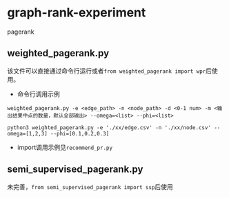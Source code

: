 # graph-rank-experiment

pagerank

## weighted_pagerank.py

该文件可以直接通过命令行运行或者`from weighted_pagerank import wpr`后使用。

+ 命令行调用示例
```
weighted_pagerank.py -e <edge_path> -n <node_path> -d <0-1 num> -m <输出结果中点的数量，默认全部输出> --omega=<list> --phi=<list>

python3 weighted_pagerank.py -e './xx/edge.csv' -n './xx/node.csv' --omega=[1,2,3] --phi=[0.1,0.2,0.3]
```
+ import调用示例见`recommend_pr.py`

## semi_supervised_pagerank.py

未完善，`from semi_supervised_pagerank import ssp`后使用